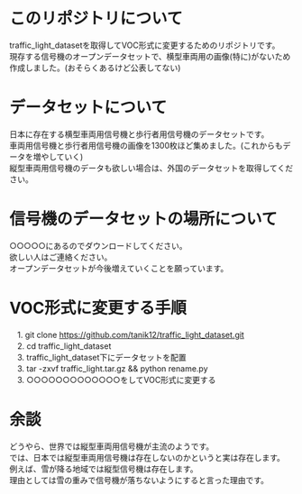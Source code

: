 # このリポジトリについて
traffic_light_datasetを取得してVOC形式に変更するためのリポジトリです。<br>
現存する信号機のオープンデータセットで、横型車両用の画像(特に)がないため作成しました。(おそらくあるけど公表してない)<br>

# データセットについて
日本に存在する横型車両用信号機と歩行者用信号機のデータセットです。<br>
車両用信号機と歩行者用信号機の画像を1300枚ほど集めました。(これからもデータを増やしていく)<br>
縦型車両用信号機のデータも欲しい場合は、外国のデータセットを取得してください。<br>

# 信号機のデータセットの場所について
○○○○○にあるのでダウンロードしてください。<br>
欲しい人はご連絡ください。<br>
オープンデータセットが今後増えていくことを願っています。<br>

# VOC形式に変更する手順
　1. git clone https://github.com/tanik12/traffic_light_dataset.git<br>
　2. cd traffic_light_dataset<br>
　3. traffic_light_dataset下にデータセットを配置 <br>
　3. tar -zxvf traffic_light.tar.gz && python rename.py<br>
　3. ○○○○○○○○○○○○○をしてVOC形式に変更する<br>

# 余談
どうやら、世界では縦型車両用信号機が主流のようです。<br>
では、日本では縦型車両用信号機は存在しないのかというと実は存在します。<br>
例えば、雪が降る地域では縦型信号機は存在します。<br>
理由としては雪の重みで信号機が落ちないようにすると言った理由です。<br>
